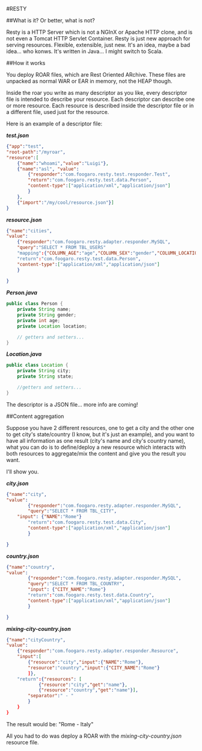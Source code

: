 #RESTY

##What is it? Or better, what is not?

Resty is a HTTP Server which is not a NGInX or Apache HTTP clone, and is not even a Tomcat HTTP Servlet Container.
Resty is just new approach for serving resources.
Flexible, extensible, just new.
It's an idea, maybe a bad idea... who konws.
It's written in Java... I might switch to Scala.


##How it works

You deploy ROAR files, which are Rest Oriented ARchive.
These files are unpacked as normal WAR or EAR in memory, not the HEAP though.

Inside the roar you write as many descriptor as you like, every descriptor file is intended to describe your resource.
Each descriptor can describe one or more resource. Each resource is described inside the descriptor file or in a different file, used just for the resource.

Here is an example of a descriptor file:


**_test.json_**

``` JSON
{"app":"test",
"root-path":"/myroar",
"resource":[
	{"name":"whoami","value":"Luigi"},
	{"name":"asl", "value":
		{"responder":"com.foogaro.resty.test.responder.Test",
		"return":"com.foogaro.resty.test.data.Person",
		"content-type":["application/xml","application/json"]
		}
	},
	{"import":"/my/cool/resource.json"}]
}
```


**_resource.json_**

``` JSON
{"name":"cities",
"value":
	{"responder":"com.foogaro.resty.adapter.responder.MySQL",
	"query":"SELECT * FROM TBL_USERS"
	"mapping":{"COLUMN_AGE":"age","COLUMN_SEX":"gender","COLUMN_LOCATION":"location"}
	"return":"com.foogaro.resty.test.data.Person",
	"content-type":["application/xml","application/json"]
	}
	
}
```

**_Person.java_**

``` Java
public class Person {
	private String name;
	private String gender;
	private int age;
	private Location location;

	// getters and setters...
}
```

**_Location.java_**

``` Java
public class Location {
	private String city;
	private String state;

	//getters and setters...
}
```
The descriptor is a JSON file... more info are coming!

##Content aggregation

Suppose you have 2 different resources, one to get a city and the other one to get city's state/country (I know, but it's just an example), and you want to have all information as one result (city's name and city's country name), what you can do is to define/deploy a new resource which interacts with both resources to aggregate/mix the content and give you the result you want.

I'll show you.

**_city.json_**

``` JSON
{"name":"city",
"value":
        {"responder":"com.foogaro.resty.adapter.responder.MySQL",
        "query":"SELECT * FROM TBL_CITY",
	"input": {"NAME":"Rome"}
        "return":"com.foogaro.resty.test.data.City",
        "content-type":["application/xml","application/json"]
        }

}
```

**_country.json_**

``` JSON
{"name":"country",
"value":
        {"responder":"com.foogaro.resty.adapter.responder.MySQL",
        "query":"SELECT * FROM TBL_COUNTRY",
        "input": {"CITY_NAME":"Rome"}
        "return":"com.foogaro.resty.test.data.Country",
        "content-type":["application/xml","application/json"]
        }

}
```

**_mixing-city-country.json_**

``` JSON
{"name":"cityCountry",
"value":
	{"responder":"com.foogaro.resty.adapter.responder.Resource",
	"input":[
		{"resource":"city","input":{"NAME":"Rome"},
		"resource":"country","input":{"CITY_NAME":"Rome"}
		]},
	"return":{"resources": [
			{"resource":"city","get":"name"},
			{"resource":"country","get":"name"}],
		"separator":" - "
		}
	}
}

```

The result would be:
"Rome - Italy"

All you had to do was deploy a ROAR with the *mixing-city-country.json* resource file.

